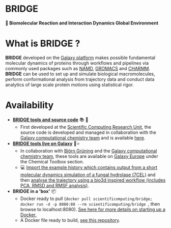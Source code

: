 # BRIDGE 
**:bridge_at_night: Biomolecular Reaction and Interaction Dynamics Global Environment**

# What is BRIDGE  ? 
**BRIDGE** developed on the [Galaxy platform](https://usegalaxy.org/) makes possible fundamental molecular dynamics of proteins through workflows and pipelines via commonly used packages such as [NAMD](https://www.ks.uiuc.edu/Research/namd/), [GROMACS](http://www.gromacs.org/) and [CHARMM](https://www.charmm.org/charmm/). **BRIDGE** can be used to set up and simulate biological macromolecules, perform conformational analysis from trajectory data and conduct data analytics of large scale protein motions using statistical rigor.

# Availability


- **[BRIDGE tools and source code](https://github.com/galaxycomputationalchemistry/galaxy-tools-compchem)** :books: :wrench:
  - First developed at the [Scientific Computing Research Unit](http://www.scientificomputing.com/), the source code is developed and managed in collaboration with the [Galaxy computational chemistry team](https://github.com/galaxycomputationalchemistry) and is available [here](https://github.com/galaxycomputationalchemistry/galaxy-tools-compchem).
-  **[BRIDGE tools live on Galaxy](https://usegalaxy.eu/)** :rocket::star:
   - In collaboration with [Björn Grüning](https://github.com/bgruening) and the [Galaxy computational chemistry team](https://github.com/galaxycomputationalchemistry), these tools are available on [Galaxy Europe](https://usegalaxy.eu/) under the Chemical Toolbox section.
   - :computer: [Import the example history which contains output from a short molecular dynamics simulation of a fungal hydrolase (7CEL)](https://usegalaxy.eu/u/tsenapathi/h/example-md-dataset---cellulase) and then [analyse the trajectory using a bio3d inspired workflow  (includes PCA, RMSD and RMSF analysis)](https://usegalaxy.eu/u/tsenapathi/w/md-analysis-using-bio3d).
- **BRIDGE in a 'box'** :package:
	- Docker ready to pull (`docker pull scientificomputing/bridge; docker run -d -p 8080:80 --rm scientificomputing/bridge
`,  then browse to localhost:8080). [See here for more details on starting up a Docker.](https://github.com/bgruening/docker-galaxy-stable)
	- A Docker file ready to build, [see this repository](https://github.com/scientificomputing/BRIDGE_MD_share).
